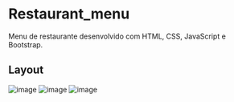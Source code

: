 # Restaurant_menu
Menu de restaurante desenvolvido com HTML, CSS, JavaScript e Bootstrap.

## Layout
![image](https://user-images.githubusercontent.com/69986144/113570917-b024ff80-95eb-11eb-8d4b-ef09b832377e.png)
![image](https://user-images.githubusercontent.com/69986144/113571059-fed29980-95eb-11eb-80c6-9ae7b4c961a5.png)
![image](https://user-images.githubusercontent.com/69986144/113571098-19a50e00-95ec-11eb-9c48-df696d463824.png)

